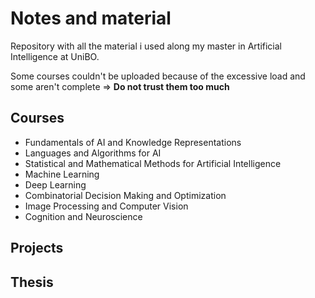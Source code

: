 # Notes and material

Repository with all the material i used along my master in Artificial Intelligence at UniBO.

Some courses couldn't be uploaded because of the excessive load and some aren't complete $\Rightarrow$ **Do not trust them too much**

## Courses

- Fundamentals of AI and Knowledge Representations
- Languages and Algorithms for AI
- Statistical and Mathematical Methods for Artificial Intelligence
- Machine Learning
- Deep Learning
- Combinatorial Decision Making and Optimization
- Image Processing and Computer Vision
- Cognition and Neuroscience

## Projects

## Thesis
